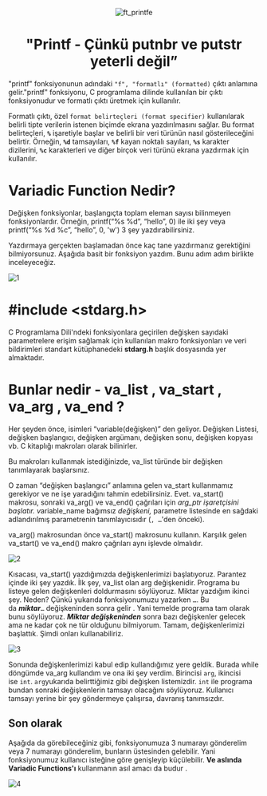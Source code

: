 <div align="center">

![ft_printfe](https://github.com/beyzabektas/42Cursus/assets/91256847/dd58a85d-494b-4eae-a051-f02e1696b760)

# "Printf - Çünkü putnbr ve putstr yeterli değil”
</div>

"printf" fonksiyonunun adındaki `"f", "formatlı" (formatted)` çıktı anlamına gelir."printf" fonksiyonu, C programlama dilinde kullanılan bir çıktı fonksiyonudur ve formatlı çıktı üretmek için kullanılır.

Formatlı çıktı, özel `format belirteçleri (format specifier)` kullanılarak belirli tipte verilerin istenen biçimde ekrana yazdırılmasını sağlar. Bu format belirteçleri, **`%`** işaretiyle başlar ve belirli bir veri türünün nasıl gösterileceğini belirtir. 
Örneğin, **`%d`** tamsayıları, **`%f`** kayan noktalı sayıları, **`%s`** karakter dizilerini, **`%c`** karakterleri ve diğer birçok veri türünü ekrana yazdırmak için kullanılır.

# Variadic Function Nedir?

Değişken fonksiyonlar, başlangıçta toplam eleman sayısı bilinmeyen fonksiyonlardır. Örneğin, printf(“%s %d”, “hello”, 0)  ile iki şey veya printf(“%s %d %c”, “hello”, 0, 'w') 3 şey yazdırabilirsiniz.

Yazdırmaya gerçekten başlamadan önce kaç tane yazdırmanız gerektiğini bilmiyorsunuz. Aşağıda basit bir fonksiyon yazdım. Bunu adım adım birlikte inceleyeceğiz. 

![1](https://github.com/beyzabektas/42Cursus/assets/91256847/c6358266-b368-49d7-ab50-25d0d57795ab)


# #include <stdarg.h>

C Programlama Dili'ndeki fonksiyonlara geçirilen değişken sayıdaki parametrelere erişim sağlamak için kullanılan makro fonksiyonları ve veri bildirimleri standart kütüphanedeki **stdarg.h** başlık dosyasında yer almaktadır.

# **Bunlar nedir - va_list , va_start , va_arg , va_end ?**

Her şeyden önce, isimleri “variable(değişken)” den geliyor. Değişken Listesi, değişken başlangıcı, değişken argümanı, değişken sonu, değişken kopyası vb. C kitaplığı makroları olarak bilinirler.

Bu makroları kullanmak istediğinizde, va_list türünde bir değişken tanımlayarak başlarsınız.

O zaman “değişken başlangıcı” anlamına gelen va_start kullanmamız gerekiyor ve ne işe yaradığını tahmin edebilirsiniz. Evet. va_start() makrosu, sonraki va_arg() ve va_end() çağrıları için *arg_ptr işaretçisini başlatır. v*ariable_name bağımsız *değişkeni,* parametre listesinde   en sağdaki adlandırılmış parametrenin tanımlayıcısıdır (`, …`'den önceki). 

va_arg() makrosundan önce va_start() makrosunu kullanın. Karşılık gelen va_start() ve va_end() makro çağrıları aynı işlevde olmalıdır. 

![2](https://github.com/beyzabektas/42Cursus/assets/91256847/ee49e88d-6cc0-44b6-881f-e39b6bc7c578)

Kısacası, va_start() yazdığımızda değişkenlerimizi başlatıyoruz. Parantez içinde iki şey yazdık. İlk şey, va_list olan arg değişkenidir. Programa bu listeye gelen değişkenleri doldurmasını söylüyoruz. Miktar yazdığım ikinci şey. Neden? Çünkü yukarıda fonksiyonumuzu yazarken `…`. Bu da ***miktar***`…` değişkeninden sonra gelir . Yani temelde programa tam olarak bunu söylüyoruz. ***Miktar değişkeninden*** sonra bazı değişkenler gelecek ama ne kadar çok ne tür olduğunu bilmiyorum. Tamam, değişkenlerimizi başlattık. Şimdi onları kullanabiliriz.

![3](https://github.com/beyzabektas/42Cursus/assets/91256847/36a338e7-3cf8-4076-bc80-b2c7694652d0)

Sonunda değişkenlerimizi kabul edip kullandığımız yere geldik. Burada while döngümde va_arg kullandım ve ona iki şey verdim. Birincisi `arg`, ikincisi ise `int`. `arg`yukarıda belirttiğimiz gibi değişken listemizdir. `int` ile programa bundan sonraki değişkenlerin tamsayı olacağını söylüyoruz. Kullanıcı tamsayı yerine bir şey göndermeye çalışırsa, davranış tanımsızdır.

## **Son olarak**

Aşağıda da görebileceğiniz gibi, fonksiyonumuza 3 numarayı gönderelim veya 7 numarayı gönderelim, bunların üstesinden gelebilir. Yani fonksiyonumuz kullanıcı isteğine göre genişleyip küçülebilir. **Ve aslında Variadic Functions'ı** kullanmanın asıl amacı da budur .

![4](https://github.com/beyzabektas/42Cursus/assets/91256847/c9924e2d-b41e-47d1-862a-4054c8a2e3e6)

